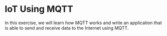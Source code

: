 # IoT Using MQTT

In this exercise, we will learn how MQTT works and write an application that is able to send and receive data to the Internet using MQTT.
